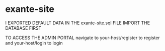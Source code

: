 # exante-site
I EXPORTED DEFAULT DATA IN THE exante-site.sql FILE
IMPORT THE DATABASE FIRST

TO ACCESS THE ADMIN PORTAL navigate to your-host/register to register and your-host/login to login



